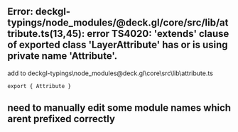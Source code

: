 ## Error: deckgl-typings/node_modules/@deck.gl/core/src/lib/attribute.ts(13,45): error TS4020: 'extends' clause of exported class 'LayerAttribute' has or is using private name 'Attribute'.

add to deckgl-typings\node_modules\@deck.gl\core\src\lib\attribute.ts
```
export { Attribute }
```

## need to manually edit some module names which arent prefixed correctly
